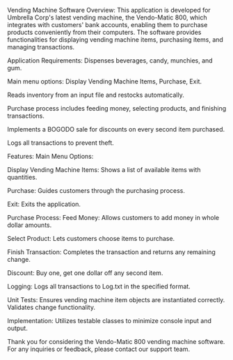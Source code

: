 Vending Machine Software
Overview:
This application is developed for Umbrella Corp's latest vending machine, the Vendo-Matic 800, which integrates with customers' bank accounts, enabling them to purchase products conveniently from their computers. The software provides functionalities for displaying vending machine items, purchasing items, and managing transactions.

Application Requirements:
Dispenses beverages, candy, munchies, and gum.

Main menu options: Display Vending Machine Items, Purchase, Exit.

Reads inventory from an input file and restocks automatically.

Purchase process includes feeding money, selecting products, and finishing transactions.

Implements a BOGODO sale for discounts on every second item purchased.

Logs all transactions to prevent theft.

Features:
Main Menu Options:

Display Vending Machine Items: Shows a list of available items with quantities.

Purchase: Guides customers through the purchasing process.

Exit: Exits the application.

Purchase Process:
Feed Money: Allows customers to add money in whole dollar amounts.

Select Product: Lets customers choose items to purchase.

Finish Transaction: Completes the transaction and returns any remaining change.

Discount:
Buy one, get one dollar off any second item.

Logging:
Logs all transactions to Log.txt in the specified format.

Unit Tests:
Ensures vending machine item objects are instantiated correctly.
Validates change functionality.

Implementation:
Utilizes testable classes to minimize console input and output.

Thank you for considering the Vendo-Matic 800 vending machine software. For any inquiries or feedback, please contact our support team.
